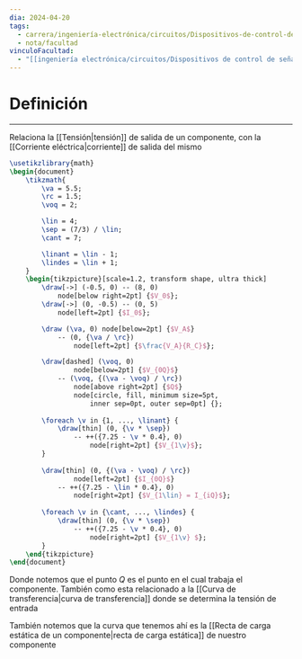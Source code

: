 ```yaml
---
dia: 2024-04-20
tags:
  - carrera/ingeniería-electrónica/circuitos/Dispositivos-de-control-de-señal-y-en-conmutación
  - nota/facultad
vinculoFacultad:
  - "[[ingeniería electrónica/circuitos/Dispositivos de control de señal y en conmutación/Resumen.md]]"
---
```

# Definición
---
Relaciona la [[Tensión|tensión]] de salida de un componente, con la [[Corriente eléctrica|corriente]] de salida del mismo 

```tikz
\usetikzlibrary{math}
\begin{document} 
	\tikzmath{
		\va = 5.5;
		\rc = 1.5;
		\voq = 2;

		\lin = 4;
		\sep = (7/3) / \lin;
		\cant = 7;

		\linant = \lin - 1;
		\lindes = \lin + 1;
	}
	\begin{tikzpicture}[scale=1.2, transform shape, ultra thick]
		\draw[->] (-0.5, 0) -- (8, 0)
			node[below right=2pt] {$V_0$};
		\draw[->] (0, -0.5) -- (0, 5)
			node[left=2pt] {$I_0$};

		\draw (\va, 0) node[below=2pt] {$V_A$}
			-- (0, {\va / \rc})
				node[left=2pt] {$\frac{V_A}{R_C}$};

		\draw[dashed] (\voq, 0) 
				node[below=2pt] {$V_{0Q}$}
			-- (\voq, {(\va - \voq) / \rc})
				node[above right=2pt] {$Q$}
				node[circle, fill, minimum size=5pt, 
					inner sep=0pt, outer sep=0pt] {};
		
		\foreach \v in {1, ..., \linant} {
			\draw[thin] (0, {\v * \sep})
				-- ++({7.25 - \v * 0.4}, 0)
					node[right=2pt] {$V_{1\v}$};
		}
		
		\draw[thin] (0, {(\va - \voq) / \rc})
				node[left=2pt] {$I_{0Q}$}
			-- ++({7.25 - \lin * 0.4}, 0)
				node[right=2pt] {$V_{1\lin} = I_{iQ}$};
				
		\foreach \v in {\cant, ..., \lindes} {
			\draw[thin] (0, {\v * \sep})
				-- ++({7.25 - \v * 0.4}, 0)
					node[right=2pt] {$V_{1\v} $};
		}
	\end{tikzpicture}
\end{document}
```

Donde notemos que el punto $Q$ es el punto en el cual trabaja el componente. También como esta relacionado a la [[Curva de transferencia|curva de transferencia]] donde se determina la tensión de entrada

También notemos que la curva que tenemos ahí es la [[Recta de carga estática de un componente|recta de carga estática]] de nuestro componente